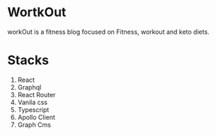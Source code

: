 # WortkOut

workOut is a fitness blog focused on Fitness, workout and keto diets.

# Stacks

1. React
2. Graphql
3. React Router
4. Vanila css
5. Typescript
6. Apollo Client
7. Graph Cms
